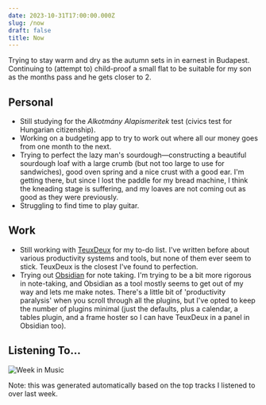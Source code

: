```yaml
---
date: 2023-10-31T17:00:00.000Z
slug: /now
draft: false
title: Now
---
```

Trying to stay warm and dry as the autumn sets in in earnest in Budapest. Continuing to (attempt to) child-proof a small flat to be suitable for my son as the months pass and he gets closer to 2.

## Personal

- Still studying for the _Alkotmány Alapismeritek_ test (civics test for Hungarian citizenship).
- Working on a budgeting app to try to work out where all our money goes from one month to the next.
- Trying to perfect the lazy man's sourdough—constructing a beautiful sourdough loaf with a large crumb (but not too large to use for sandwiches), good oven spring and a nice crust with a good ear. I'm getting there, but since I lost the paddle for my bread machine, I think the kneading stage is suffering, and my loaves are not coming out as good as they were previously.
- Struggling to find time to play guitar.

## Work

- Still working with [TeuxDeux](https://teuxdeux.com) for my to-do list. I've written before about various productivity systems and tools, but none of them ever seem to stick. TeuxDeux is the closest I've found to perfection.
- Trying out [Obsidian](https://obsidian.md) for note taking. I'm trying to be a bit more rigorous in note-taking, and Obsidian as a tool mostly seems to get out of my way and lets me make notes. There's a little bit of 'productivity paralysis' when you scroll through all the plugins, but I've opted to keep the number of plugins minimal (just the defaults, plus a calendar, a tables plugin, and a frame hoster so I can have TeuxDeux in a panel in Obsidian too).

## Listening To...

![Week in Music](/api/week_in_music)

Note: this was generated automatically based on the top tracks I listened to over last week.
